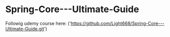 # Spring-Core---Ultimate-Guide

Followig udemy course here: ('https://github.com/Light668/Spring-Core---Ultimate-Guide.git')
